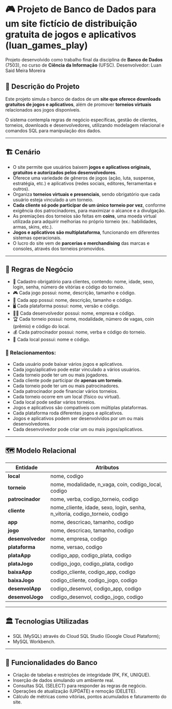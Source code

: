 # 🎮 Projeto de Banco de Dados para um site fictício de distribuição gratuita de jogos e aplicativos (luan_games_play)

Projeto desenvolvido como trabalho final da disciplina de **Banco de Dados** (7503), no curso de **Ciência da Informação** (UFSC).
Desenvolvedor: Luan Said Meira Moreira

## 🧠 Descrição do Projeto

Este projeto simula o banco de dados de um **site que oferece downloads gratuitos de jogos e aplicativos**, além de promover **torneios virtuais** relacionados aos jogos disponíveis.

O sistema contempla regras de negócio específicas, gestão de clientes, torneios, downloads e desenvolvedores, utilizando modelagem relacional e comandos SQL para manipulação dos dados.

---

## 🏗️ Cenário

- O site permite que usuários baixem **jogos e aplicativos originais, gratuitos e autorizados pelos desenvolvedores**.
- Oferece uma variedade de gêneros de jogos (ação, luta, suspense, estratégia, etc.) e aplicativos (redes sociais, editores, ferramentas e outros).
- Organiza **torneios virtuais e presenciais**, sendo obrigatório que cada usuário esteja vinculado a um torneio.
- **Cada cliente só pode participar de um único torneio por vez**, conforme exigência dos patrocinadores, para maximizar o alcance e a divulgação.
- As premiações dos torneios são feitas em **coins**, uma moeda virtual utilizada para adquirir melhorias no próprio torneio (ex.: habilidades, armas, skins, etc.).
- **Jogos e aplicativos são multiplataforma**, funcionando em diferentes sistemas operacionais.
- O lucro do site vem de **parcerias e merchandising** das marcas e consoles, através dos torneios promovidos.

---

## 🔗 Regras de Negócio

- 🎯 Cadastro obrigatório para clientes, contendo: nome, idade, sexo, login, senha, número de vitórias e código do torneio.
- 🎮 Cada jogo possui: nome, descrição, tamanho e código.
- 📱 Cada app possui: nome, descrição, tamanho e código.
- 🖥️ Cada plataforma possui: nome, versão e código.
- 👨‍💻 Cada desenvolvedor possui: nome, empresa e código.
- 🏆 Cada torneio possui: nome, modalidade, número de vagas, coin (prêmio) e código do local.
- 💰 Cada patrocinador possui: nome, verba e código do torneio.
- 📍 Cada local possui: nome e código.

### 🔸 Relacionamentos:

- Cada usuário pode baixar vários jogos e aplicativos.
- Cada jogo/aplicativo pode estar vinculado a vários usuários.
- Cada torneio pode ter um ou mais jogadores.
- Cada cliente pode participar de **apenas um torneio**.
- Cada torneio pode ter um ou mais patrocinadores.
- Cada patrocinador pode financiar vários torneios.
- Cada torneio ocorre em um local (físico ou virtual).
- Cada local pode sediar vários torneios.
- Jogos e aplicativos são compatíveis com múltiplas plataformas.
- Cada plataforma roda diferentes jogos e aplicativos.
- Jogos e aplicativos podem ser desenvolvidos por um ou mais desenvolvedores.
- Cada desenvolvedor pode criar um ou mais jogos/aplicativos.

---

## 🗺️ Modelo Relacional

| Entidade        | Atributos                                                                |
|-----------------|---------------------------------------------------------------------------|
| **local**        | nome, codigo                                                             |
| **torneio**      | nome, modalidade, n_vaga, coin, codigo_local, codigo                    |
| **patrocinador** | nome, verba, codigo_torneio, codigo                                     |
| **cliente**      | nome_cliente, idade, sexo, login, senha, n_vitoria, codigo_torneio, codigo |
| **app**          | nome, descricao, tamanho, codigo                                        |
| **jogo**         | nome, descricao, tamanho, codigo                                        |
| **desenvolvedor**| nome, empresa, codigo                                                   |
| **plataforma**   | nome, versao, codigo                                                    |
| **plataApp**     | codigo_app, codigo_plata, codigo                                        |
| **plataJogo**    | codigo_jogo, codigo_plata, codigo                                       |
| **baixaApp**     | codigo_cliente, codigo_app, codigo                                      |
| **baixaJogo**    | codigo_cliente, codigo_jogo, codigo                                     |
| **desenvolApp**  | codigo_desenvol, codigo_app, codigo                                     |
| **desenvolJogo** | codigo_desenvol, codigo_jogo, codigo                                    |

---

## 🏛️ Tecnologias Utilizadas

- SQL (MySQL) através do Cloud SQL Studio (Google Cloud Plataform);
- MySQL Workbench.

---

## 🚀 Funcionalidades do Banco

- Criação de tabelas e restrições de integridade (PK, FK, UNIQUE).
- Inserção de dados simulando um ambiente real.
- Consultas SQL (SELECT) para responder às regras de negócio.
- Operações de atualização (UPDATE) e remoção (DELETE).
- Cálculo de métricas como vitórias, pontos acumulados e faturamento do site.
